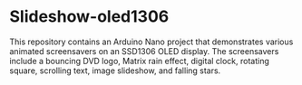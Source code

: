 # Slideshow-oled1306
This repository contains an Arduino Nano project that demonstrates various animated screensavers on an SSD1306 OLED display. The screensavers include a bouncing DVD logo, Matrix rain effect, digital clock, rotating square, scrolling text, image slideshow, and falling stars.
